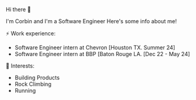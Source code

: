 Hi there 👋

I'm Corbin and I'm a Software Engineer Here's some info about me!

⚡️ Work experience:
  - Software Engineer intern at Chevron [Houston TX. Summer 24]
  - Software Engineer intern at BBP [Baton Rouge LA. [Dec 22 - May 24]

🌱 Interests:
  - Building Products
  - Rock Climbing
  - Running
